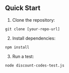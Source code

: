 ## Quick Start

1. Clone the repository:
```
git clone [your-repo-url]
```

2. Install dependencies:
```
npm install
```

3. Run a test:
```
node discount-codes-test.js
```
